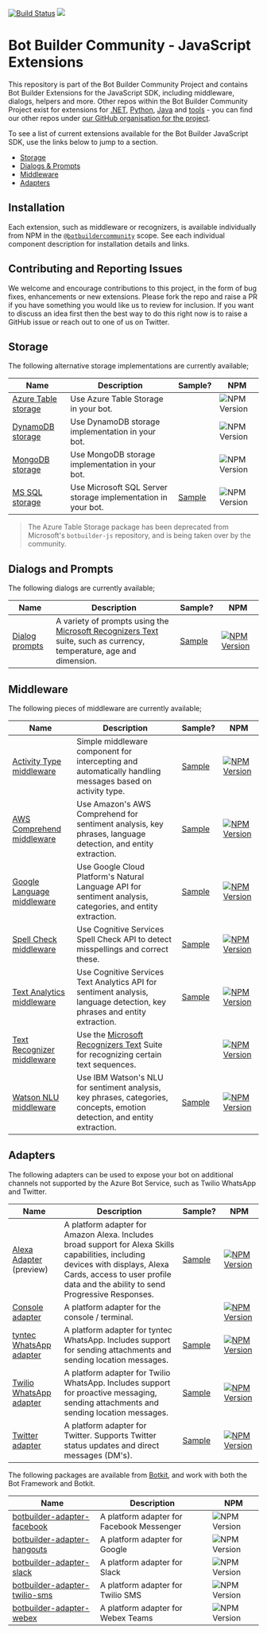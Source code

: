 [![Build Status](https://dev.azure.com/BotBuilder-Community/js/_apis/build/status/BotBuilderCommunity.botbuilder-community-js?branchName=master)](https://dev.azure.com/BotBuilder-Community/js/_build/latest?definitionId=3&branchName=master) [![](https://img.shields.io/static/v1?logo=npm&label=npm&message=@botbuildercommunity)](https://www.npmjs.com/org/botbuildercommunity)

# Bot Builder Community - JavaScript Extensions

This repository is part of the Bot Builder Community Project and contains Bot Builder Extensions for the JavaScript SDK, including middleware, dialogs, helpers and more. Other repos within the Bot Builder Community Project exist for extensions for [.NET](https://github.com/BotBuilderCommunity/botbuilder-community-dotnet), [Python](https://github.com/BotBuilderCommunity/botbuilder-community-python), [Java](https://github.com/BotBuilderCommunity/botbuilder-community-java) and [tools](https://github.com/BotBuilderCommunity/botbuilder-community-tools) - you can find our other repos under [our GitHub organisation for the project](https://github.com/BotBuilderCommunity/).

To see a list of current extensions available for the Bot Builder JavaScript SDK, use the links below to jump to a section.

* [Storage](#storage)
* [Dialogs & Prompts](#dialogs-and-prompts)
* [Middleware](#middleware)
* [Adapters](#adapters)

## Installation

Each extension, such as middleware or recognizers, is available individually from NPM in the [`@botbuildercommunity`](https://www.npmjs.com/org/botbuildercommunity) scope. See each individual component description for installation details and links.

## Contributing and Reporting Issues

We welcome and encourage contributions to this project, in the form of bug fixes, enhancements or new extensions. Please fork the repo and raise a PR if you have something you would like us to review for inclusion. If you want to discuss an idea first then the best way to do this right now is to raise a GitHub issue or reach out to one of us on Twitter.

## Storage

The following alternative storage implementations are currently available;

| Name | Description | Sample? | NPM |
| ---- | ----------- | ------- | --- |
| [Azure Table storage](libraries/botbuilder-storage-azure-table/README.md) | Use Azure Table Storage in your bot. | | ![NPM Version](https://img.shields.io/npm/v/@botbuildercommunity/storage-azure-table.svg) |
| [DynamoDB storage](libraries/botbuilder-storage-dynamodb/README.md) | Use DynamoDB storage implementation in your bot. | | ![NPM Version](https://img.shields.io/npm/v/@botbuildercommunity/storage-dynamodb.svg) |
| [MongoDB storage](libraries/botbuilder-storage-mongodb/README.md) | Use MongoDB storage implementation in your bot. | | ![NPM Version](https://img.shields.io/npm/v/@botbuildercommunity/storage-mongodb.svg) |
| [MS SQL storage](libraries/botbuilder-storage-mssql/README.md) | Use Microsoft SQL Server storage implementation in your bot. | [Sample](https://github.com/BotBuilderCommunity/botbuilder-community-js/tree/master/samples/storage-mssql) | ![NPM Version](https://img.shields.io/npm/v/@botbuildercommunity/storage-mssql.svg) |

> The Azure Table Storage package has been deprecated from Microsoft's `botbuilder-js` repository, and is being taken over by the community.

## Dialogs and Prompts

The following dialogs are currently available;

| Name | Description | Sample? | NPM |
| ---- | ----------- | ------- | --- |
| [Dialog prompts](libraries/botbuilder-dialog-prompts/README.md) | A variety of prompts using the [Microsoft Recognizers Text](https://github.com/microsoft/Recognizers-Text) suite, such as currency, temperature, age and dimension.  | [Sample](https://github.com/BotBuilderCommunity/botbuilder-community-js/tree/master/samples/dialog-prompts) | [![NPM Version](https://img.shields.io/npm/v/@botbuildercommunity/dialog-prompts.svg)](https://www.npmjs.com/package/@botbuildercommunity/dialog-prompts) |

## Middleware

The following pieces of middleware are currently available;

| Name | Description | Sample? | NPM |
| ---- | ----------- | ------- | --- |
| [Activity Type middleware](libraries/botbuilder-middleware-activity-type/README.md) | Simple middleware component for intercepting and automatically handling messages based on activity type. | [Sample](https://github.com/BotBuilderCommunity/botbuilder-community-js/tree/master/samples/middleware-activity-type) | [![NPM Version](https://img.shields.io/npm/v/@botbuildercommunity/middleware-activity-type.svg)](https://www.npmjs.com/package/@botbuildercommunity/middleware-activity-type) |
| [AWS Comprehend middleware](libraries/botbuilder-middleware-aws-comprehend/README.md) | Use Amazon's AWS Comprehend for sentiment analysis, key phrases, language detection, and entity extraction. | [Sample](https://github.com/BotBuilderCommunity/botbuilder-community-js/tree/master/samples/middleware-aws-comprehend) | [![NPM Version](https://img.shields.io/npm/v/@botbuildercommunity/middleware-aws-comprehend.svg)](https://www.npmjs.com/package/@botbuildercommunity/middleware-aws-comprehend) |
| [Google Language middleware](libraries/botbuilder-middleware-google-language/README.md) | Use Google Cloud Platform's Natural Language API for sentiment analysis, categories, and entity extraction. | [Sample](https://github.com/BotBuilderCommunity/botbuilder-community-js/tree/master/samples/middleware-google-language) | [![NPM Version](https://img.shields.io/npm/v/@botbuildercommunity/middleware-google-language.svg)](https://www.npmjs.com/package/@botbuildercommunity/middleware-google-language) |
| [Spell Check middleware](libraries/botbuilder-middleware-spell-check/README.md) | Use Cognitive Services Spell Check API to detect misspellings and correct these. | [Sample](https://github.com/BotBuilderCommunity/botbuilder-community-js/tree/master/samples/middleware-spell-check) | [![NPM Version](https://img.shields.io/npm/v/@botbuildercommunity/middleware-spell-check.svg)](https://www.npmjs.com/package/@botbuildercommunity/middleware-spell-check) |
| [Text Analytics middleware](libraries/botbuilder-middleware-text-analytics/README.md) | Use Cognitive Services Text Analytics API for sentiment analysis, language detection, key phrases and entity extraction. | [Sample](https://github.com/BotBuilderCommunity/botbuilder-community-js/tree/master/samples/middleware-text-analytics) | [![NPM Version](https://img.shields.io/npm/v/@botbuildercommunity/middleware-text-analytics.svg)](https://www.npmjs.com/package/@botbuildercommunity/middleware-text-analytics) |
| [Text Recognizer middleware](libraries/botbuilder-middleware-text-recognizer/README.md) | Use the [Microsoft Recognizers Text](https://github.com/microsoft/Recognizers-Text) Suite for recognizing certain text sequences. | | [![NPM Version](https://img.shields.io/npm/v/@botbuildercommunity/middleware-text-recognizer.svg)](https://www.npmjs.com/package/@botbuildercommunity/middleware-text-recognizer) |
| [Watson NLU middleware](libraries/botbuilder-middleware-watson-nlu/README.md) | Use IBM Watson's NLU for sentiment analysis, key phrases, categories, concepts, emotion detection, and entity extraction. | [Sample](https://github.com/BotBuilderCommunity/botbuilder-community-js/tree/master/samples/middleware-watson-nlu) | [![NPM Version](https://img.shields.io/npm/v/@botbuildercommunity/middleware-watson-nlu.svg)](https://www.npmjs.com/package/@botbuildercommunity/middleware-watson-nlu) |

## Adapters

The following adapters can be used to expose your bot on additional channels not supported by the Azure Bot Service, such as Twilio WhatsApp and Twitter.

| Name | Description | Sample? | NPM |
| ---- | ----------- | ------- | --- |
| [Alexa Adapter](libraries/botbuilder-adapter-alexa/README.md) (preview) | A platform adapter for Amazon Alexa. Includes broad support for Alexa Skills capabilities, including devices with displays, Alexa Cards, access to user profile data and the ability to send Progressive Responses. | [Sample](https://github.com/BotBuilderCommunity/botbuilder-community-js/tree/master/samples/adapter-alexa) | [![NPM Version](https://img.shields.io/npm/v/@botbuildercommunity/adapter-alexa.svg)](https://www.npmjs.com/package/@botbuildercommunity/adapter-alexa) |
| [Console adapter](libraries/botbuilder-adapter-console/README.md) | A platform adapter for the console / terminal. | | [![NPM Version](https://img.shields.io/npm/v/@botbuildercommunity/adapter-console.svg)](https://www.npmjs.com/package/@botbuildercommunity/adapter-console) |
| [tyntec WhatsApp adapter](libraries/botbuilder-adapter-tyntec-whatsapp/README.md) | A platform adapter for tyntec WhatsApp. Includes support for sending attachments and sending location messages. | [Sample](https://github.com/BotBuilderCommunity/botbuilder-community-js/tree/master/samples/adapter-tyntec-whatsapp) | [![NPM Version](https://img.shields.io/npm/v/@botbuildercommunity/adapter-tyntec-whatsapp.svg)](https://www.npmjs.com/package/@botbuildercommunity/adapter-tyntec-whatsapp) |
| [Twilio WhatsApp adapter](libraries/botbuilder-adapter-twilio-whatsapp/README.md) | A platform adapter for Twilio WhatsApp. Includes support for proactive messaging, sending attachments and sending location messages. | [Sample](https://github.com/BotBuilderCommunity/botbuilder-community-js/tree/master/samples/adapter-twilio-whatsapp) | [![NPM Version](https://img.shields.io/npm/v/@botbuildercommunity/adapter-twilio-whatsapp.svg)](https://www.npmjs.com/package/@botbuildercommunity/adapter-twilio-whatsapp) |
| [Twitter adapter](libraries/botbuilder-adapter-twitter/README.md) | A platform adapter for Twitter. Supports Twitter status updates and direct messages (DM's). | [Sample](https://github.com/BotBuilderCommunity/botbuilder-community-js/tree/master/samples/adapter-twitter) | [![NPM Version](https://img.shields.io/npm/v/@botbuildercommunity/adapter-twitter.svg)](https://www.npmjs.com/package/@botbuildercommunity/adapter-twitter) |

The following packages are available from [Botkit](https://github.com/howdyai/botkit), and work with both the Bot Framework and Botkit.

| Name | Description | NPM |
| ---- | ----------- | ------- |
| [botbuilder-adapter-facebook](https://github.com/howdyai/botkit/tree/master/packages/botbuilder-adapter-facebook#readme) | A platform adapter for Facebook Messenger | ![NPM Version](https://img.shields.io/npm/v/botbuilder-adapter-facebook.svg)
| [botbuilder-adapter-hangouts](https://github.com/howdyai/botkit/tree/master/packages/botbuilder-adapter-hangouts#readme) | A platform adapter for Google | ![NPM Version](https://img.shields.io/npm/v/botbuilder-adapter-hangouts.svg)
| [botbuilder-adapter-slack](https://github.com/howdyai/botkit/tree/main/packages/botbuilder-adapter-slack#readme) | A platform adapter for Slack | ![NPM Version](https://img.shields.io/npm/v/botbuilder-adapter-slack.svg)
| [botbuilder-adapter-twilio-sms](https://github.com/howdyai/botkit/tree/master/packages/botbuilder-adapter-twilio-sms#readme) | A platform adapter for Twilio SMS | ![NPM Version](https://img.shields.io/npm/v/botbuilder-adapter-twilio-sms.svg)
| [botbuilder-adapter-webex](https://github.com/howdyai/botkit/tree/master/packages/botbuilder-adapter-webex#readme) | A platform adapter for Webex Teams| ![NPM Version](https://img.shields.io/npm/v/botbuilder-adapter-webex.svg)
